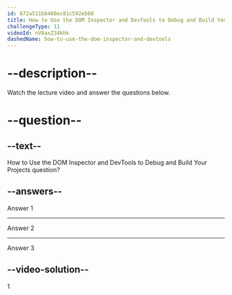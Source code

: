```yaml
---
id: 672a511bb408ec81c592eb68
title: How to Use the DOM Inspector and DevTools to Debug and Build Your Projects
challengeType: 11
videoId: nVAaxZ34khk
dashedName: how-to-use-the-dom-inspector-and-devtools
---
```


# --description--

Watch the lecture video and answer the questions below.

# --question--

## --text--

How to Use the DOM Inspector and DevTools to Debug and Build Your Projects question?

## --answers--

Answer 1

---

Answer 2

---

Answer 3

## --video-solution--

1
